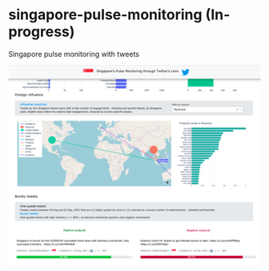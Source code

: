# singapore-pulse-monitoring (In-progress)
Singapore pulse monitoring with tweets 

![Alt text](assets/sg-pulse-monitor.png?raw=true "Title")
